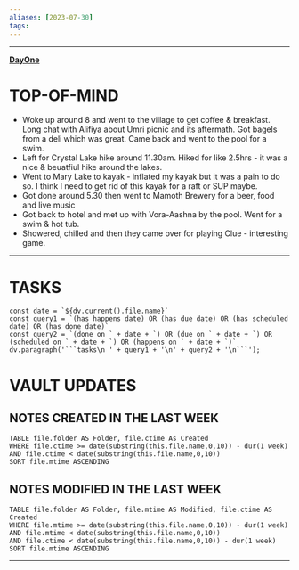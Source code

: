 ```yaml
---
aliases: [2023-07-30]
tags: 
---
```


---

**[DayOne](dayone://open?date=2023-07-30)**

# TOP-OF-MIND
- Woke up around 8 and went to the village to get coffee & breakfast. Long chat with Alifiya about Umri picnic and its aftermath. Got bagels from a deli which was great. Came back and went to the pool for a swim.
- Left for Crystal Lake hike around 11.30am. Hiked for like 2.5hrs - it was a nice & beuatfiul hike around the lakes.
- Went to Mary Lake to kayak - inflated my kayak but it was a pain to do so. I think I need to get rid of this kayak for a raft or SUP maybe.
- Got done around 5.30 then went to Mamoth Brewery for a beer, food and live music
- Got back to hotel and met up with Vora-Aashna by the pool. Went for a swim & hot tub.
- Showered, chilled and then they came over for playing Clue - interesting game.

---
# TASKS
```dataviewjs
const date = `${dv.current().file.name}`
const query1 = `(has happens date) OR (has due date) OR (has scheduled date) OR (has done date)`
const query2 = `(done on ` + date + `) OR (due on ` + date + `) OR (scheduled on ` + date + `) OR (happens on ` + date + `)`
dv.paragraph('```tasks\n ' + query1 + '\n' + query2 + '\n```');
```
# VAULT UPDATES
## NOTES CREATED IN THE LAST WEEK
``` dataview
TABLE file.folder AS Folder, file.ctime As Created
WHERE file.ctime >= date(substring(this.file.name,0,10)) - dur(1 week) AND file.ctime < date(substring(this.file.name,0,10))
SORT file.mtime ASCENDING
```

## NOTES MODIFIED IN THE LAST WEEK
``` dataview
TABLE file.folder AS Folder, file.mtime AS Modified, file.ctime AS Created
WHERE file.mtime >= date(substring(this.file.name,0,10)) - dur(1 week)
AND file.mtime < date(substring(this.file.name,0,10))
AND file.ctime < date(substring(this.file.name,0,10)) - dur(1 week)
SORT file.mtime ASCENDING
```
---

